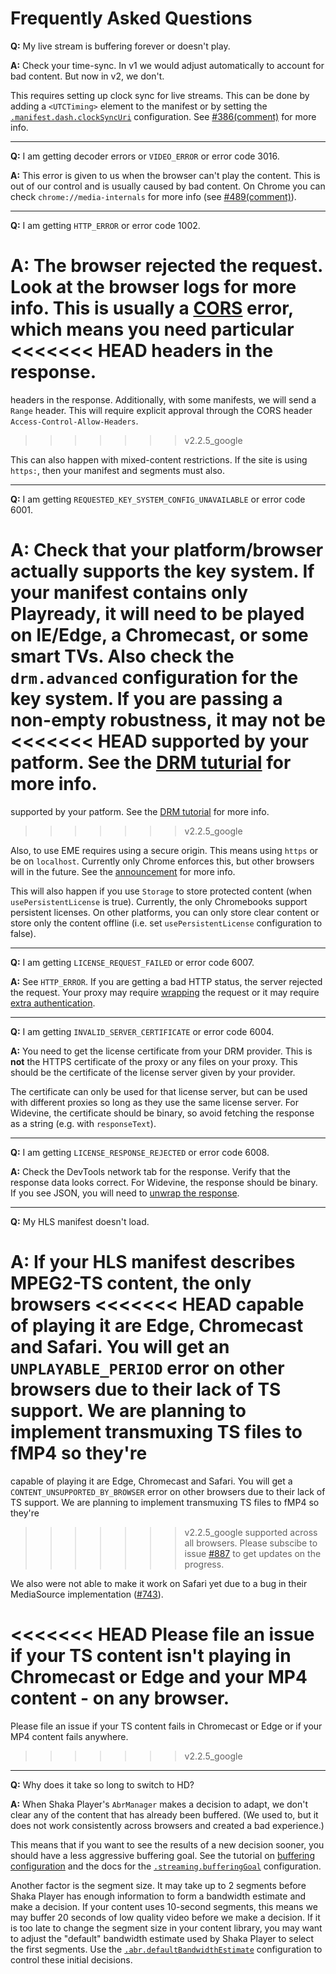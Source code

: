 # Frequently Asked Questions

**Q:** My live stream is buffering forever or doesn't play.

**A:** Check your time-sync.  In v1 we would adjust automatically to account for
bad content.  But now in v2, we don't.

This requires setting up clock sync for live streams.  This can be done by
adding a `<UTCTiming>` element to the manifest or by setting the
[`.manifest.dash.clockSyncUri`][DashManifestConfiguration] configuration.
See [#386(comment)][386] for more info.

<hr>

**Q:** I am getting decoder errors or `VIDEO_ERROR` or error code 3016.

**A:** This error is given to us when the browser can't play the content.  This
is out of our control and is usually caused by bad content.  On Chrome you can
check `chrome://media-internals` for more info (see [#489(comment)][489]).

<hr>

**Q:** I am getting `HTTP_ERROR` or error code 1002.

**A:** The browser rejected the request.  Look at the browser logs for more
info.  This is usually a [CORS][] error, which means you need particular
<<<<<<< HEAD
headers in the response.
=======
headers in the response.  Additionally, with some manifests, we will send a
`Range` header.  This will require explicit approval through the CORS header
`Access-Control-Allow-Headers`.
>>>>>>> v2.2.5_google

This can also happen with mixed-content restrictions.  If the site is using
`https:`, then your manifest and segments must also.

<hr>

**Q:** I am getting `REQUESTED_KEY_SYSTEM_CONFIG_UNAVAILABLE` or error code 6001.

**A:** Check that your platform/browser actually supports the key system.  If
your manifest contains only Playready, it will need to be played on IE/Edge, a
Chromecast, or some smart TVs.  Also check the `drm.advanced` configuration for
the key system.  If you are passing a non-empty robustness, it may not be
<<<<<<< HEAD
supported by your patform.  See the [DRM tuturial][drm_tutorial] for more info.
=======
supported by your patform.  See the [DRM tutorial][drm_tutorial] for more info.
>>>>>>> v2.2.5_google

Also, to use EME requires using a secure origin.  This means using `https` or
be on `localhost`.  Currently only Chrome enforces this, but other browsers
will in the future. See the [announcement][eme_https] for more info.

This will also happen if you use `Storage` to store protected content (when
`usePersistentLicense` is true).  Currently, the only Chromebooks support
persistent licenses.  On other platforms, you can only store clear content or
store only the content offline (i.e. set `usePersistentLicense` configuration to
false).

<hr>

**Q:** I am getting `LICENSE_REQUEST_FAILED` or error code 6007.

**A:** See `HTTP_ERROR`.  If you are getting a bad HTTP status, the server
rejected the request.  Your proxy may require [wrapping][wrapping] the request
or it may require [extra authentication][auth].

<hr>

**Q:** I am getting `INVALID_SERVER_CERTIFICATE` or error code 6004.

**A:** You need to get the license certificate from your DRM provider.  This is
**not** the HTTPS certificate of the proxy or any files on your proxy.  This
should be the certificate of the license server given by your provider.

The certificate can only be used for that license server, but can be used with
different proxies so long as they use the same license server.  For Widevine,
the certificate should be binary, so avoid fetching the response as a string
(e.g. with `responseText`).

<hr>

**Q:** I am getting `LICENSE_RESPONSE_REJECTED` or error code 6008.

**A:** Check the DevTools network tab for the response.  Verify that the
response data looks correct.  For Widevine, the response should be binary.  If
you see JSON, you will need to [unwrap the response][wrapping].

<hr>

**Q:** My HLS manifest doesn't load.

**A:** If your HLS manifest describes MPEG2-TS content, the only browsers
<<<<<<< HEAD
capable of playing it are Edge, Chromecast and Safari. You will get an
`UNPLAYABLE_PERIOD` error on other browsers due to their lack of TS support.
We are planning to implement transmuxing TS files to fMP4 so they're
=======
capable of playing it are Edge, Chromecast and Safari. You will get a
`CONTENT_UNSUPPORTED_BY_BROWSER` error on other browsers due to their lack of TS
support. We are planning to implement transmuxing TS files to fMP4 so they're
>>>>>>> v2.2.5_google
supported across all browsers. Please subscibe to issue [#887][887] to
get updates on the progress.

We also were not able to make it work on Safari yet due to a bug in their
MediaSource implementation ([#743][743]).

<<<<<<< HEAD
Please file an issue if your TS content isn't playing in Chromecast or Edge
and your MP4 content - on any browser.
=======
Please file an issue if your TS content fails in Chromecast or Edge or if your
MP4 content fails anywhere.
>>>>>>> v2.2.5_google

<hr>

**Q:** Why does it take so long to switch to HD?

**A:** When Shaka Player's `AbrManager` makes a decision to adapt, we don't
clear any of the content that has already been buffered.  (We used to, but it
does not work consistently across browsers and created a bad experience.)

This means that if you want to see the results of a new decision sooner, you
should have a less aggressive buffering goal.  See the tutorial on [buffering
configuration][buffering] and the docs for the
[`.streaming.bufferingGoal`][StreamingConfiguration] configuration.

Another factor is the segment size.  It may take up to 2 segments before Shaka
Player has enough information to form a bandwidth estimate and make a decision.
If your content uses 10-second segments, this means we may buffer 20 seconds
of low quality video before we make a decision.  If it is too late to change
the segment size in your content library, you may want to adjust the "default"
bandwidth estimate used by Shaka Player to select the first segments.  Use the
[`.abr.defaultBandwidthEstimate`][AbrConfiguration] configuration to control
these initial decisions.


[386]: https://github.com/google/shaka-player/issues/386#issuecomment-227898001
[489]: https://github.com/google/shaka-player/issues/489#issuecomment-240466224
[743]: https://github.com/google/shaka-player/issues/743
[887]: https://github.com/google/shaka-player/issues/887
[AbrConfiguration]: https://shaka-player-demo.appspot.com/docs/api/shakaExtern.html#AbrConfiguration
[CORS]: https://developer.mozilla.org/en-US/docs/Web/HTTP/Access_control_CORS
[DashManifestConfiguration]: https://shaka-player-demo.appspot.com/docs/api/shakaExtern.html#DashManifestConfiguration
[StreamingConfiguration]: https://shaka-player-demo.appspot.com/docs/api/shakaExtern.html#StreamingConfiguration
[auth]: https://shaka-player-demo.appspot.com/docs/api/tutorial-license-server-auth.html
[buffering]: https://shaka-player-demo.appspot.com/docs/api/tutorial-network-and-buffering-config.html
[drm_tutorial]: https://shaka-player-demo.appspot.com/docs/api/tutorial-drm-config.html
[eme_https]: https://sites.google.com/a/chromium.org/dev/Home/chromium-security/deprecating-powerful-features-on-insecure-origins
[wrapping]: https://shaka-player-demo.appspot.com/docs/api/tutorial-license-wrapping.html
